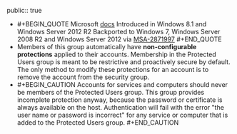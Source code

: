 public:: true

- #+BEGIN_QUOTE
  Microsoft [docs](https://learn.microsoft.com/en-us/windows-server/security/credentials-protection-and-management/protected-users-security-group)
  Introduced in Windows 8.1 and Windows Server 2012 R2
  Backported to Windows 7, Windows Server 2008 R2 and Windows Server 2012 via [MSA-2871997](https://learn.microsoft.com/en-us/security-updates/SecurityAdvisories/2016/2871997)
  #+END_QUOTE
- Members of this group automatically have **non-configurable protections** applied to their accounts. Membership in the Protected Users group is meant to be restrictive and proactively secure by default. The only method to modify these protections for an account is to remove the account from the security group.
- #+BEGIN_CAUTION
  Accounts for services and computers should never be members of the Protected Users group. This group provides incomplete protection anyway, because the password or certificate is always available on the host. Authentication will fail with the error "the user name or password is incorrect" for any service or computer that is added to the Protected Users group.
  #+END_CAUTION
